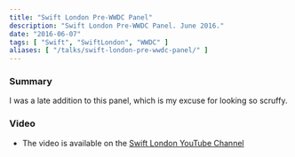 ```yaml
---
title: "Swift London Pre-WWDC Panel"
description: "Swift London Pre-WWDC Panel. June 2016."
date: "2016-06-07"
tags: [ "Swift", "SwiftLondon", "WWDC" ]
aliases: [ "/talks/swift-london-pre-wwdc-panel/" ]
---
```


### Summary

I was a late addition to this panel, which is my excuse for looking so scruffy.

### Video

- The video is available on the [Swift London YouTube Channel](https://youtu.be/PK1PPNTmGuw)


